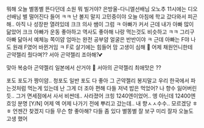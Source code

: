 뭐해
오늘
별똥별 뜬다던데
소원 뭐 빌거야?
은방울-다니엘선배님
오노추
11시에는
디오선배님 별 떨어진다 들어 ㅋㅋ
난 볼지 말지
고민중이야
오늘 아침에 학교 갔다와서 피곤해..
아직 나 성장판 열려있데 크크
의사 쌤이 그럼 ㅋ
아빠가
커서
근데 내가 아빠 많이 닮았어
크크
아빠가 운동 좋아하고
역사도 좋아해
나랑 먹는것도 비슷하고 ㅋㅋ
그리구 
아빠 닮아서
예체능 쪽이얌
엄마는 완전 공부얌
얼굴은 반반이야 ㅋ
근데 아빠는
F야
나도 원래 
F였어
바뀐거임 ㅋ
F로 살기에는
힘들어
맘 고생이 심해
🌊 어제 채원언니한테 곤약젤리 줬다며?? 서아 곤약젤리 조아해?💕

맞아
복숭아 곤약젤리
일본에서 산거야
🌊 서아의 곤약젤리 최애맛은 ??

포도
포도가 짱이얌..
청포도 일반 포도 다 좋아
그 곤약젤리
봉지말고
우리
한국에서 파는것처럼
먹는게 있는데
난 그게 더 조아
편해
다들 저녁 밥은 먹었어?
나
향수 잃어버린듯..
그거 면세점에서 사서
비싼데..
사라졌어
크힝
1240엔이었어..
엥
아닌데
12400엔
흐잉
분명
[Y/N] 어제
엑
어제 나가기 전에
뿌리고 갔는데..
내 향ㅅㅅ수수..
모르겠당
ㅎㅎ
언젠간 찾겠지
다들 무슨 향 좋아해?
다들
좀 있다
별똥별 잘 보구
미리 잘자
오늘도 고생 했어













